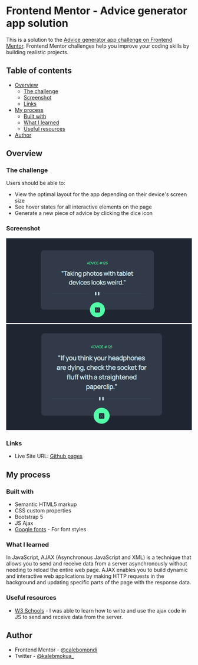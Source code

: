 # Frontend Mentor - Advice generator app solution

This is a solution to the [Advice generator app challenge on Frontend Mentor](https://www.frontendmentor.io/challenges/advice-generator-app-QdUG-13db). Frontend Mentor challenges help you improve your coding skills by building realistic projects.

## Table of contents

- [Overview](#overview)
  - [The challenge](#the-challenge)
  - [Screenshot](#screenshot)
  - [Links](#links)
- [My process](#my-process)
  - [Built with](#built-with)
  - [What I learned](#what-i-learned)
  - [Useful resources](#useful-resources)
- [Author](#author)


## Overview

### The challenge

Users should be able to:

- View the optimal layout for the app depending on their device's screen size
- See hover states for all interactive elements on the page
- Generate a new piece of advice by clicking the dice icon

### Screenshot

![screenshot](./screenshots/advice1.png)
![screenshot](./screenshots/advice2.png)


### Links

- Live Site URL: [Github pages](https://your-live-site-url.com)

## My process

### Built with

- Semantic HTML5 markup
- CSS custom properties
- Bootstrap 5
- JS Ajax
- [Google fonts](https://fonts.googleapis.com/css?family=Manrope) - For font styles


### What I learned

In JavaScript, AJAX (Asynchronous JavaScript and XML) is a technique that allows you to send and receive data from a server asynchronously without needing to reload the entire web page. AJAX enables you to build dynamic and interactive web applications by making HTTP requests in the background and updating specific parts of the page with the response data.

### Useful resources

- [W3 Schools](https://www.w3schools.com/js/js_ajax_intro.asp) - I was able to learn how to write and use the ajax code in JS to send and receive data from the server.

## Author

- Frontend Mentor - [@calebomondi](https://www.frontendmentor.io/profile/calebomondi)
- Twitter - [@kalebmokua_](https://www.twitter.com/kalebmokua_)
